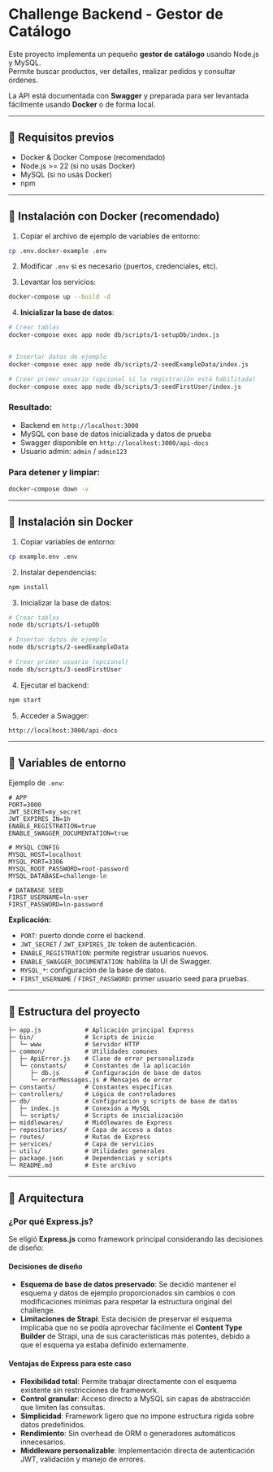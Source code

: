 # Challenge Backend - Gestor de Catálogo

Este proyecto implementa un pequeño **gestor de catálogo** usando Node.js y MySQL.  
Permite buscar productos, ver detalles, realizar pedidos y consultar órdenes.

La API está documentada con **Swagger** y preparada para ser levantada fácilmente usando **Docker** o de forma local.

---

## 🔹 Requisitos previos

- Docker & Docker Compose (recomendado)
- Node.js >= 22 (si no usás Docker)
- MySQL (si no usás Docker)
- npm

---

## 🔹 Instalación con Docker (recomendado)

1. Copiar el archivo de ejemplo de variables de entorno:

```bash
cp .env.docker-example .env
```

2. Modificar `.env` si es necesario (puertos, credenciales, etc).

3. Levantar los servicios:

```bash
docker-compose up --build -d
```

4. **Inicializar la base de datos**:

```bash
# Crear tablas
docker-compose exec app node db/scripts/1-setupDb/index.js


# Insertar datos de ejemplo
docker-compose exec app node db/scripts/2-seedExampleData/index.js

# Crear primer usuario (opcional si la registración está habilitada)
docker-compose exec app node db/scripts/3-seedFirstUser/index.js
```

### Resultado:

- Backend en `http://localhost:3000`
- MySQL con base de datos inicializada y datos de prueba
- Swagger disponible en `http://localhost:3000/api-docs`
- Usuario admin: `admin` / `admin123`

### Para detener y limpiar:

```bash
docker-compose down -v
```

---

## 🔹 Instalación sin Docker

1. Copiar variables de entorno:

```bash
cp example.env .env
```

2. Instalar dependencias:

```bash
npm install
```

3. Inicializar la base de datos:

```bash
# Crear tablas
node db/scripts/1-setupDb

# Insertar datos de ejemplo
node db/scripts/2-seedExampleData

# Crear primer usuario (opcional)
node db/scripts/3-seedFirstUser
```

4. Ejecutar el backend:

```bash
npm start
```

5. Acceder a Swagger:

```
http://localhost:3000/api-docs
```

---

## 🔹 Variables de entorno

Ejemplo de `.env`:

```env
# APP
PORT=3000
JWT_SECRET=my_secret
JWT_EXPIRES_IN=1h
ENABLE_REGISTRATION=true
ENABLE_SWAGGER_DOCUMENTATION=true

# MYSQL CONFIG
MYSQL_HOST=localhost
MYSQL_PORT=3306
MYSQL_ROOT_PASSWORD=root-password
MYSQL_DATABASE=challenge-ln

# DATABASE SEED
FIRST_USERNAME=ln-user
FIRST_PASSWORD=ln-password
```

**Explicación:**

- `PORT`: puerto donde corre el backend.
- `JWT_SECRET` / `JWT_EXPIRES_IN`: token de autenticación.
- `ENABLE_REGISTRATION`: permite registrar usuarios nuevos.
- `ENABLE_SWAGGER_DOCUMENTATION`: habilita la UI de Swagger.
- `MYSQL_*`: configuración de la base de datos.
- `FIRST_USERNAME` / `FIRST_PASSWORD`: primer usuario seed para pruebas.

---

## 🔹 Estructura del proyecto

```
├─ app.js            # Aplicación principal Express
├─ bin/              # Scripts de inicio
│  └─ www            # Servidor HTTP
├─ common/           # Utilidades comunes
│  ├─ ApiError.js    # Clase de error personalizada
│  └─ constants/     # Constantes de la aplicación
│     ├─ db.js       # Configuración de base de datos
│     └─ errorMessages.js # Mensajes de error
├─ constants/        # Constantes específicas
├─ controllers/      # Lógica de controladores
├─ db/               # Configuración y scripts de base de datos
│  ├─ index.js       # Conexión a MySQL
│  └─ scripts/       # Scripts de inicialización
├─ middlewares/      # Middlewares de Express
├─ repositories/     # Capa de acceso a datos
├─ routes/           # Rutas de Express
├─ services/         # Capa de servicios
├─ utils/            # Utilidades generales
├─ package.json      # Dependencias y scripts
└─ README.md         # Este archivo
```

---

## 🔹 Arquitectura

### ¿Por qué Express.js?

Se eligió **Express.js** como framework principal considerando las decisiones de diseño:

#### Decisiones de diseño

- **Esquema de base de datos preservado**: Se decidió mantener el esquema y datos de ejemplo proporcionados sin cambios o con modificaciones mínimas para respetar la estructura original del challenge.
- **Limitaciones de Strapi**: Esta decisión de preservar el esquema implicaba que no se podía aprovechar fácilmente el **Content Type Builder** de Strapi, una de sus características más potentes, debido a que el esquema ya estaba definido externamente.

#### Ventajas de Express para este caso

- **Flexibilidad total**: Permite trabajar directamente con el esquema existente sin restricciones de framework.
- **Control granular**: Acceso directo a MySQL sin capas de abstracción que limiten las consultas.
- **Simplicidad**: Framework ligero que no impone estructura rígida sobre datos predefinidos.
- **Rendimiento**: Sin overhead de ORM o generadores automáticos innecesarios.
- **Middleware personalizable**: Implementación directa de autenticación JWT, validación y manejo de errores.
